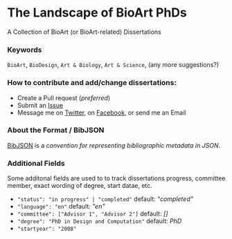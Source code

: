 # The Landscape of BioArt PhDs
A Collection of BioArt (or BioArt-related) Dissertations



### Keywords
`BioArt`, `BioDesign`, `Art & Biology`, `Art & Science`, (any more suggestions?)

### How to contribute and add/change dissertations:
 - Create a Pull request (_preferred_)
 - Submit an [Issue](https://github.com/trembl/BioArt-PhDs/issues) 
 - Message me on [Twitter](https://twitter.com/trembl), on [Facebook](https://www.facebook.com/trembl), or send me an Email

### About the Format / BibJSON
[BibJSON](http://okfnlabs.org/bibjson/) is a _convention for representing bibliographic metadata in JSON_. 

### Additional Fields

Some additonal fields are used to to track dissertations progress, committee member, exact wording of degree, start datae, etc.

- `"status": "in progress" | "completed"` default: _"completed"_
- `"language": "en"` default: _"en"_
- `"committee": ["Advisor 1", "Advisor 2"]` default: _[]_
- `"degree": "PhD in Design and Computation"` default: _PhD_
- `"startyear": "2008"`
